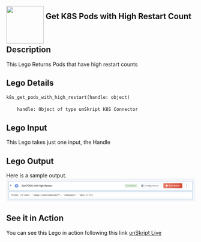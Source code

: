 [<img align="left" src="https://unskript.com/assets/favicon.png" width="100" height="100" style="padding-right: 5px">](https://unskript.com/assets/favicon.png) 
<h2>Get K8S Pods with High Restart Count </h2>

<br>

## Description
This Lego Returns Pods that have high restart counts


## Lego Details

    k8s_get_pods_with_high_restart(handle: object)

        handle: Object of type unSkript K8S Connector

## Lego Input
This Lego takes just one input, the Handle

## Lego Output
Here is a sample output.
<img src="./1.png">

## See it in Action

You can see this Lego in action following this link [unSkript Live](https://us.app.unskript.io)